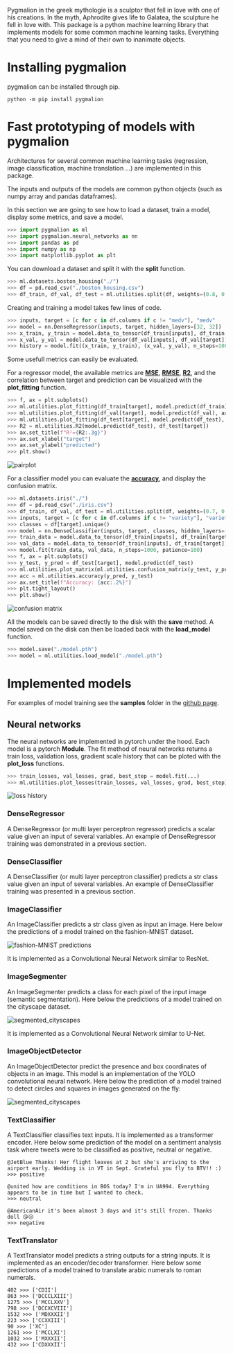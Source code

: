 Pygmalion in the greek mythologie is a sculptor that fell in love with one of his creations. In the myth, Aphrodite gives life to Galatea, the sculpture he fell in love with. This package is a python machine learning library that implements models for some common machine learning tasks. Everything that you need to give a mind of their own to inanimate objects.

# Installing pygmalion

pygmalion can be installed through pip.

~~~
python -m pip install pygmalion
~~~

# Fast prototyping of models with pygmalion

Architectures for several common machine learning tasks (regression, image classification, machine translation ...) are implemented in this package.

The inputs and outputs of the models are common python objects (such as numpy array and pandas dataframes).

In this section we are going to see how to load a dataset, train a model, display some metrics, and save a model.

~~~python
>>> import pygmalion as ml
>>> import pygmalion.neural_networks as nn
>>> import pandas as pd
>>> import numpy as np
>>> import matplotlib.pyplot as plt
~~~

You can download a dataset and split it with the **split** function.

~~~python
>>> ml.datasets.boston_housing("./")
>>> df = pd.read_csv("./boston_housing.csv")
>>> df_train, df_val, df_test = ml.utilities.split(df, weights=(0.8, 0.1, 0.1))
~~~

Creating and training a model takes few lines of code.

~~~python
>>> inputs, target = [c for c in df.columns if c != "medv"], "medv"
>>> model = nn.DenseRegressor(inputs, target, hidden_layers=[32, 32])
>>> x_train, y_train = model.data_to_tensor(df_train[inputs], df_train[target])
>>> x_val, y_val = model.data_to_tensor(df_val[inputs], df_val[target])
>>> history = model.fit((x_train, y_train), (x_val, y_val), n_steps=1000, patience=100, learning_rate=1.0E-3)
~~~

Some usefull metrics can easily be evaluated.

For a regressor model, the available metrics are [**MSE**](https://en.wikipedia.org/wiki/Mean_squared_error), [**RMSE**](https://en.wikipedia.org/wiki/Root-mean-square_deviation), [**R2**](https://en.wikipedia.org/wiki/Coefficient_of_determination), and the correlation between target and prediction can be visualized with the **plot_fitting** function.

~~~python
>>> f, ax = plt.subplots()
>>> ml.utilities.plot_fitting(df_train[target], model.predict(df_train), ax=ax, label="training")
>>> ml.utilities.plot_fitting(df_val[target], model.predict(df_val), ax=ax, label="validation")
>>> ml.utilities.plot_fitting(df_test[target], model.predict(df_test), ax=ax, label="testing", color="C3")
>>> R2 = ml.utilities.R2(model.predict(df_test), df_test[target])
>>> ax.set_title(f"R²={R2:.3g}")
>>> ax.set_xlabel("target")
>>> ax.set_ylabel("predicted")
>>> plt.show()
~~~

![pairplot](https://raw.githubusercontent.com/BFavier/Pygmalion/main/images/boston_housing_pairplot.png)


For a classifier model you can evaluate the [**accuracy**](https://en.wikipedia.org/wiki/Accuracy_and_precision#In_binary_classification), and display the confusion matrix.

~~~python
>>> ml.datasets.iris("./")
>>> df = pd.read_csv("./iris.csv")
>>> df_train, df_val, df_test = ml.utilities.split(df, weights=(0.7, 0.2, 0.1))
>>> inputs, target = [c for c in df.columns if c != "variety"], "variety"
>>> classes = df[target].unique()
>>> model = nn.DenseClassifier(inputs, target, classes, hidden_layers=[8, 8, 8])
>>> train_data = model.data_to_tensor(df_train[inputs], df_train[target])
>>> val_data = model.data_to_tensor(df_train[inputs], df_train[target])
>>> model.fit(train_data, val_data, n_steps=1000, patience=100)
>>> f, ax = plt.subplots()
>>> y_test, y_pred = df_test[target], model.predict(df_test)
>>> ml.utilities.plot_matrix(ml.utilities.confusion_matrix(y_test, y_pred, classes=classes), ax=ax, cmap="Greens", write_values=True, format=".2%")
>>> acc = ml.utilities.accuracy(y_pred, y_test)
>>> ax.set_title(f"Accuracy: {acc:.2%}")
>>> plt.tight_layout()
>>> plt.show()
~~~

![confusion matrix](https://raw.githubusercontent.com/BFavier/Pygmalion/main/images/iris_confusion_matrix.png)

All the models can be saved directly to the disk with the **save** method.
A model saved on the disk can then be loaded back with the **load_model** function.

~~~python
>>> model.save("./model.pth")
>>> model = ml.utilities.load_model("./model.pth")
~~~

# Implemented models

For examples of model training see the **samples** folder in the [github page](https://github.com/BFavier/Pygmalion).

## Neural networks

The neural networks are implemented in pytorch under the hood.
Each model is a pytorch **Module**. The fit method of neural networks returns a train loss, validation loss, gradient scale history that can be ploted with the **plot_loss** functions.

~~~python
>>> train_losses, val_losses, grad, best_step = model.fit(...)
>>> ml.utilities.plot_losses(train_losses, val_losses, grad, best_step)
~~~

![loss history](https://raw.githubusercontent.com/BFavier/Pygmalion/main/images/Fashion_MNIST_residuals.png)

### **DenseRegressor**

A DenseRegressor (or multi layer perceptron regressor) predicts a scalar value given an input of several variables. An example of DenseRegressor training was demonstrated in a previous section.

### **DenseClassifier**

A DenseClassifier (or multi layer perceptron classifier) predicts a str class value given an input of several variables. An example of DenseClassifier training was presented in a previous section.

### **ImageClassifier**

An ImageClassifier predicts a str class given as input an image. Here below the predictions of a model trained on the fashion-MNIST dataset.

![fashion-MNIST predictions](https://raw.githubusercontent.com/BFavier/Pygmalion/main/images/Fashion_MNIST_illustration.png)

It is implemented as a Convolutional Neural Network similar to ResNet.

### **ImageSegmenter**

An ImageSegmenter predicts a class for each pixel of the input image (semantic segmentation). Here below the predictions of a model trained on the cityscape dataset.

![segmented_cityscapes](https://raw.githubusercontent.com/BFavier/Pygmalion/main/images/segmented_cityscape.png)

It is implemented as a Convolutional Neural Network similar to U-Net.

### **ImageObjectDetector**

An ImageObjectDetector predict the presence and box coordinates of objects in an image. This model is an implementation of the YOLO convolutional neural network. Here below the prediction of a model trained to detect circles and squares in images generated on the fly:

![segmented_cityscapes](https://raw.githubusercontent.com/BFavier/Pygmalion/main/images/ImageObjectDetector.png)

### **TextClassifier**

A TextClassifier classifies text inputs. It is implemented as a transformer encoder. Here below some prediction of the model on a sentiment analysis task where tweets were to be classified as positive, neutral or negative.

~~~
@JetBlue Thanks! Her flight leaves at 2 but she's arriving to the airport early. Wedding is in VT in Sept. Grateful you fly to BTV!! :)
>>> positive

@united how are conditions in BOS today? I'm in UA994. Everything appears to be in time but I wanted to check.
>>> neutral

@AmericanAir it's been almost 3 days and it's still frozen. Thanks doll 😘😑
>>> negative
~~~

### **TextTranslator**

A TextTranslator model predicts a string outputs for a string inputs. It is implemented as an encoder/decoder transformer. Here below some predictions of a model trained to translate arabic numerals to roman numerals.

~~~
402 >>> ['CDII']
863 >>> ['DCCCLXIII']
1275 >>> ['MCCLXXV']
798 >>> ['DCCXCVIII']
1532 >>> ['MDXXXII']
223 >>> ['CCXXIII']
90 >>> ['XC']
1261 >>> ['MCCLXI']
1032 >>> ['MXXXII']
432 >>> ['CDXXXII']
~~~
